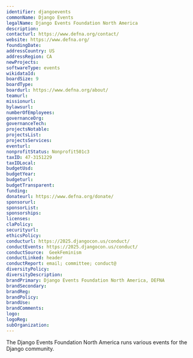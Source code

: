 ```yaml
---
identifier: djangoevents
commonName: Django Events
legalName: Django Events Foundation North America
description:
contacturl: https://www.defna.org/contact/
website: https://www.defna.org/
foundingDate:
addressCountry: US
addressRegion: CA
newProjects:
softwareType: events
wikidataId: 
boardSize: 9
boardType:
boardurl: https://www.defna.org/about/
teamurl:
missionurl:
bylawsurl:
numberOfEmployees:
governanceOrg:
governanceTech:
projectsNotable:
projectsList:
projectsServices:
eventurl:
nonprofitStatus: Nonprofit501c3
taxID: 47-3151229
taxIDLocal:
budgetUsd:
budgetYear:
budgeturl:
budgetTransparent:
funding:
donateurl: https://www.defna.org/donate/
sponsorurl: 
sponsorList:
sponsorships:
licenses:
claPolicy:
securityurl:
ethicsPolicy:
conducturl: https://2025.djangocon.us/conduct/
conductEvents: https://2025.djangocon.us/conduct/
conductSource:  GeekFeminism
conductLinked: header
conductReport: email; committee; conduct@
diversityPolicy:
diversityDescription:
brandPrimary: Django Events Foundation North America, DEFNA
brandSecondary:
brandReg:
brandPolicy:
brandUse:
brandComments:
logo:
logoReg:
subOrganization:
---
```


The Django Events Foundation North America runs various events for the Django community.
